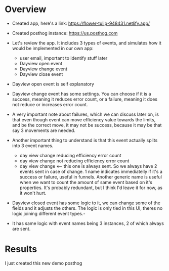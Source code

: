 # Overview

- Created app, here's a link: https://flower-tulip-948431.netlify.app/
- Created posthog instance: https://us.posthog.com
- Let's review the app. It includes 3 types of events, and simulates how it would be implemented in our own app:

  - user email, important to identify stuff later
  - Dayview open event
  - Dayview change event
  - Dayview close event

- Dayview open event is self explanatory

- Dayview change event has some settings. You can choose if it is a success, meaning it reduces error count, or a failure, meaning it does not reduce or increases error count.
- A very important note about failures, which we can discuss later on, is that even though event can move efficiency value towards the limits, and be the correct move, it may not be success, because it may be that say 3 movements are needed.
- Another important thing to understand is that this event actually splits into 3 event names.

  - day view change reducing efficiency error count
  - day view change not reducing efficiency error count
  - day view change <-- this one is always sent. So we always have 2 events sent in case of change. 1 name indicates immediatelly if it's a success or failure, useful in funnels. Another generic name is useful when we want to count the amount of same event based on it's properties. It's probably redundant, but I think I'd leave it for now, as it won't hurt.

- Dayview closed event has some logic to it, we can change some of the fields and it adjusts the others. The logic is only tied in this UI, theres no logic joining different event types.-
- It has same logic with event names being 3 instances, 2 of which always are sent.

# Results

I just created this new demo posthog
